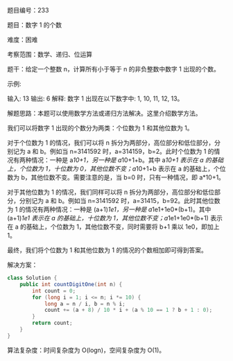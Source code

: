 题目编号：233

题目：数字 1 的个数

难度：困难

考察范围：数学、递归、位运算

题干：给定一个整数 n，计算所有小于等于 n 的非负整数中数字 1 出现的个数。

示例:

输入: 13
输出: 6 
解释: 数字 1 出现在以下数字中: 1, 10, 11, 12, 13。

解题思路：本题可以使用数学方法或递归方法解决。这里介绍数学方法。

我们可以将数字 1 出现的个数分为两类：个位数为 1 和其他位数为 1。

对于个位数为 1 的情况，我们可以将 n 拆分为两部分，高位部分和低位部分，分别记为 a 和 b。例如当 n=3141592 时，a=314159，b=2。此时个位数为 1 的情况有两种情况：一种是 a*10+1，另一种是 a*10+1+b。其中 a*10+1 表示在 a 的基础上，个位数为 1，十位数为 0，其他位数不变；a*10+1+b 表示在 a 的基础上，个位数为 b，其他位数不变。需要注意的是，当 b=0 时，只有一种情况，即 a*10+1。

对于其他位数为 1 的情况，我们同样可以将 n 拆分为两部分，高位部分和低位部分，分别记为 a 和 b。例如当 n=3141592 时，a=31415，b=92。此时其他位数为 1 的情况有两种情况：一种是 (a+1)*1e1，另一种是 a*1e1+1e0*(b+1)。其中 (a+1)*1e1 表示在 a 的基础上，十位数为 1，其他位数不变；a*1e1+1e0*(b+1) 表示在 a 的基础上，个位数为 1，其他位数不变，同时需要将 b+1 乘以 1e0，即加上 1。

最终，我们将个位数为 1 和其他位数为 1 的情况的个数相加即可得到答案。

解决方案：

```java
class Solution {
    public int countDigitOne(int n) {
        int count = 0;
        for (long i = 1; i <= n; i *= 10) {
            long a = n / i, b = n % i;
            count += (a + 8) / 10 * i + (a % 10 == 1 ? b + 1 : 0);
        }
        return count;
    }
}
```

算法复杂度：时间复杂度为 O(logn)，空间复杂度为 O(1)。